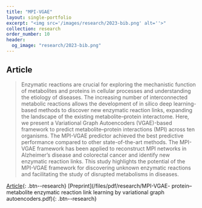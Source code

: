 ```yaml
---
title: "MPI-VGAE"
layout: single-portfolio
excerpt: "<img src='/images/research/2023-bib.png' alt=''>"
collection: research
order_number: 10
header: 
  og_image: "research/2023-bib.png"
---
```


## Article

> Enzymatic reactions are crucial for exploring the mechanistic function of metabolites and proteins in cellular processes and understanding the etiology of diseases. The increasing number of interconnected metabolic reactions allows the development of in silico deep learning-based methods to discover new enzymatic reaction links, expanding the landscape of the existing metabolite–protein interactome. 
Here, we present a Variational Graph Autoencoders (VGAE)-based framework to predict metabolite–protein interactions (MPI) across ten organisms. The MPI-VGAE predictor achieved the best predictive performance compared to other state-of-the-art methods. The MPI-VGAE framework has been applied to reconstruct MPI networks in Alzheimer’s disease and colorectal cancer and identify new enzymatic reaction links. This study highlights the potential of the MPI-VGAE framework for discovering unknown enzymatic reactions and facilitating the study of disrupted metabolisms in diseases.


[Article](https://academic.oup.com/bib/article/24/4/bbad189/7176311){: .btn--research} [Preprint](/files/pdf/research/MPI-VGAE- protein–metabolite enzymatic reaction link learning by variational graph autoencoders.pdf){: .btn--research}
